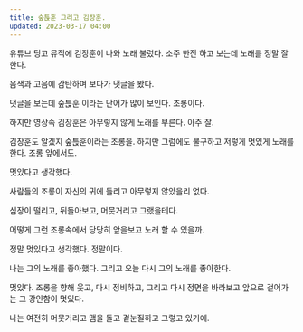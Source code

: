 ```yaml
---
title: 숲튽훈 그리고 김장훈.
updated: 2023-03-17 04:00
---
```


유튜브 딩고 뮤직에 김장훈이 나와 노래 불렀다. 소주 한잔 하고 보는데 노래를 정말 잘한다.

음색과 고음에 감탄하며 보다가 댓글을 봤다.

댓글을 보는데 숲튽훈 이라는 단어가 많이 보인다. 조롱이다.

하지만 영상속 김장훈은 아무렇지 않게 노래를 부른다. 아주 잘.

김장훈도 알겠지 숲튽훈이라는 조롱을. 하지만 그럼에도 불구하고 저렇게 멋있게 노래를 한다. 조롱 앞에서도.


멋있다고 생각했다. 


사람들의 조롱이 자신의 귀에 들리고 아무렇지 않았을리 없다. 

심장이 떨리고, 뒤돌아보고, 머뭇거리고 그랬을테다.

어떻게 그런 조롱속에서 당당히 앞을보고 노래 할 수 있을까.

정말 멋있다고 생각했다. 정말이다.

나는 그의 노래를 좋아했다. 그리고 오늘 다시 그의 노래를 좋아한다. 

멋있다. 조롱을 향해 웃고, 다시 정비하고, 그리고 다시 정면을 바라보고 앞으로 걸어가는 그 강인함이 멋있다.

나는 여전히 머뭇거리고 맴을 돌고 곁눈질하고 그렇고 있기에.